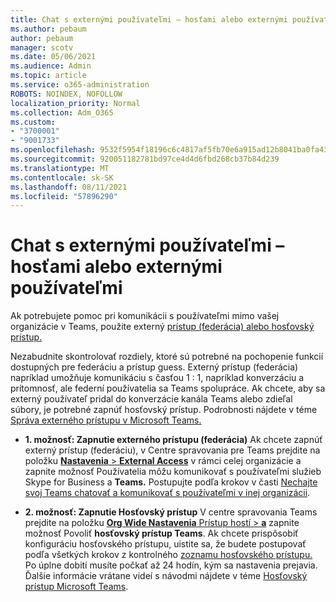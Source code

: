 ```yaml
---
title: Chat s externými používateľmi – hosťami alebo externými používateľmi
ms.author: pebaum
author: pebaum
manager: scotv
ms.date: 05/06/2021
ms.audience: Admin
ms.topic: article
ms.service: o365-administration
ROBOTS: NOINDEX, NOFOLLOW
localization_priority: Normal
ms.collection: Adm_O365
ms.custom:
- "3700001"
- "9001733"
ms.openlocfilehash: 9532f5954f18196c6c4817af5fb70e6a915ad12b8041ba0fa4306eb4b35f78e0
ms.sourcegitcommit: 920051182781bd97ce4d4d6fbd268cb37b84d239
ms.translationtype: MT
ms.contentlocale: sk-SK
ms.lasthandoff: 08/11/2021
ms.locfileid: "57896290"
---
```

# <a name="chat-with-external-users---guests-or-federated-users"></a>Chat s externými používateľmi – hosťami alebo externými používateľmi

Ak potrebujete pomoc pri komunikácii s používateľmi mimo vašej organizácie v Teams, použite externý [prístup (federácia) alebo hosťovský prístup.](https://docs.microsoft.com/microsoftteams/manage-external-access#external-access-vs-guest-access)

Nezabudnite skontrolovať rozdiely, ktoré sú potrebné na pochopenie funkcií dostupných pre federáciu a prístup guess. Externý prístup (federácia) napríklad umožňuje komunikáciu s časťou 1 : 1, napríklad konverzáciu a prítomnosť, ale federní používatelia sa Teams spolupráce. Ak chcete, aby sa externý používateľ pridal do konverzácie kanála Teams alebo zdieľal súbory, je potrebné zapnúť hosťovský prístup. Podrobnosti nájdete v téme [Správa externého prístupu v Microsoft Teams.](https://docs.microsoft.com/microsoftteams/manage-external-access#external-access-vs-guest-access)

- **1. možnosť: Zapnutie externého prístupu (federácia)** Ak chcete zapnúť externý prístup (federáciu), v Centre spravovania pre Teams prejdite na položku [ **Nastavenia**  >  **External Access**](https://admin.teams.microsoft.com/company-wide-settings/external-communications) v rámci celej organizácie a zapnite možnosť Používatelia môžu komunikovať s používateľmi služieb Skype for Business a **Teams.** Postupujte podľa krokov v časti [Nechajte svoj Teams chatovať a komunikovať s používateľmi v inej organizácii](https://docs.microsoft.com/microsoftteams/manage-external-access#let-your-teams-users-chat-and-communicate-with-users-in-another-organization).

- **2. možnosť: Zapnutie Hosťovský prístup** V centre spravovania Teams prejdite na položku [ **Org Wide Nastavenia** Prístup hostí  >  **a**](https://admin.teams.microsoft.com/company-wide-settings/guest-configuration) zapnite možnosť Povoliť **hosťovský prístup Teams**. Ak chcete prispôsobiť konfiguráciu hosťovského prístupu, uistite sa, že budete postupovať podľa všetkých krokov z kontrolného [zoznamu hosťovského prístupu.](https://docs.microsoft.com/microsoftteams/guest-access-checklist) Po úplne dobití musíte počkať až 24 hodín, kým sa nastavenia prejavia. Ďalšie informácie vrátane videí s návodmi nájdete v téme [Hosťovský prístup Microsoft Teams](https://docs.microsoft.com/microsoftteams/guest-access).